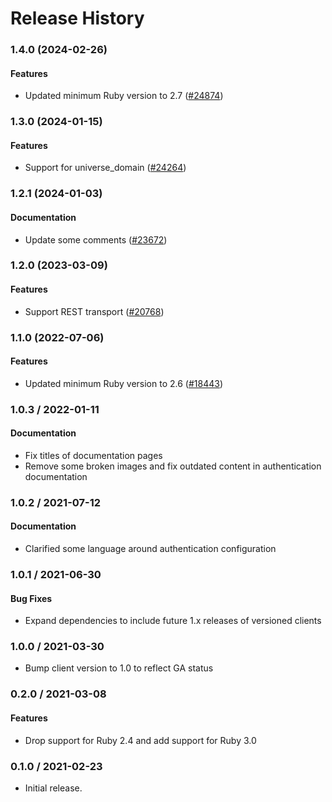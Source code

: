 # Release History

### 1.4.0 (2024-02-26)

#### Features

* Updated minimum Ruby version to 2.7 ([#24874](https://github.com/googleapis/google-cloud-ruby/issues/24874)) 

### 1.3.0 (2024-01-15)

#### Features

* Support for universe_domain ([#24264](https://github.com/googleapis/google-cloud-ruby/issues/24264)) 

### 1.2.1 (2024-01-03)

#### Documentation

* Update some comments ([#23672](https://github.com/googleapis/google-cloud-ruby/issues/23672)) 

### 1.2.0 (2023-03-09)

#### Features

* Support REST transport ([#20768](https://github.com/googleapis/google-cloud-ruby/issues/20768)) 

### 1.1.0 (2022-07-06)

#### Features

* Updated minimum Ruby version to 2.6 ([#18443](https://github.com/googleapis/google-cloud-ruby/issues/18443)) 

### 1.0.3 / 2022-01-11

#### Documentation

* Fix titles of documentation pages
* Remove some broken images and fix outdated content in authentication documentation

### 1.0.2 / 2021-07-12

#### Documentation

* Clarified some language around authentication configuration

### 1.0.1 / 2021-06-30

#### Bug Fixes

* Expand dependencies to include future 1.x releases of versioned clients

### 1.0.0 / 2021-03-30

* Bump client version to 1.0 to reflect GA status

### 0.2.0 / 2021-03-08

#### Features

* Drop support for Ruby 2.4 and add support for Ruby 3.0

### 0.1.0 / 2021-02-23

* Initial release.
